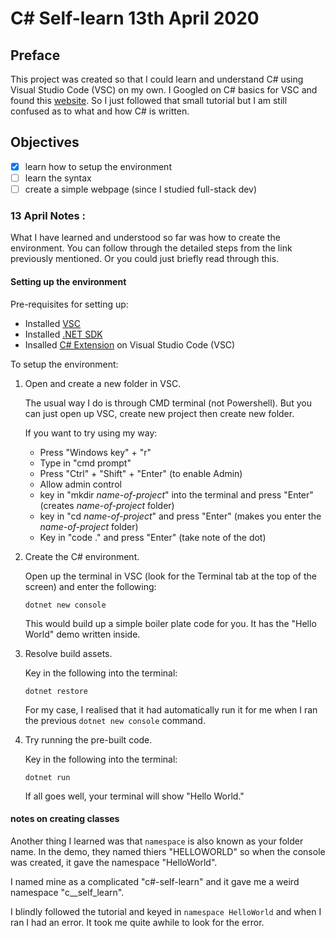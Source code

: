 # C# Self-learn 13th April 2020

## Preface
This project was created so that I could learn and understand C# using Visual Studio Code (VSC) on my own. I Googled on C# basics for VSC and found this [website](https://docs.microsoft.com/en-us/dotnet/core/tutorials/with-visual-studio-code). So I just followed that small tutorial but I am still confused as to what and how C# is written. 

## Objectives
- [x] learn how to setup the environment
- [ ] learn the syntax
- [ ] create a simple webpage (since I studied full-stack dev)

### 13 April Notes :
What I have learned and understood so far was how to create the environment. You can follow through the detailed steps from the link previously mentioned. Or you could just briefly read through this.

#### Setting up the environment

Pre-requisites for setting up: 
- Installed [VSC](https://code.visualstudio.com/)
- Installed [.NET SDK](https://dotnet.microsoft.com/download)
- Insalled [C# Extension](https://marketplace.visualstudio.com/items?itemName=ms-dotnettools.csharp) on Visual Studio Code (VSC)

To setup the environment:
1. Open and create a new folder in VSC. 

    The usual way I do is through CMD terminal (not Powershell). But you can just open up VSC, create new project then create new folder.

    If you want to try using my way: 
    - Press "Windows key" + "r"
    - Type in "cmd prompt"
    - Press "Ctrl" + "Shift" + "Enter" (to enable Admin)
    - Allow admin control
    - key in "mkdir _name-of-project_" into the terminal and press "Enter" (creates _name-of-project_ folder)
    - key in "cd _name-of-project_" and press "Enter" (makes you enter the _name-of-project_ folder)
    - Key in "code ." and press "Enter" (take note of the dot)

2. Create the C# environment.

    Open up the terminal in VSC (look for the Terminal tab at the top of the screen) and enter the following:
    ```
    dotnet new console
    ```

    This would build up a simple boiler plate code for you. It has the "Hello World" demo written inside. 

3. Resolve build assets.

    Key in the following into the terminal: 
    ```
    dotnet restore
    ```

    For my case, I realised that it had automatically run it for me when I ran the previous ```dotnet new console``` command.

4. Try running the pre-built code.

    Key in the following into the terminal:
    ```
    dotnet run
    ```

    If all goes well, your terminal will show "Hello World."

#### notes on creating classes

Another thing I learned was that ```namespace``` is also known as your folder name. In the demo, they named thiers "HELLOWORLD"  so when the console was created, it gave the namespace "HelloWorld".

I named mine as a complicated "c#-self-learn" and it gave me a weird namespace "c__self_learn".

I blindly followed the tutorial and keyed in ```namespace HelloWorld``` and when I ran I had an error. It took me quite awhile to look for the error. 